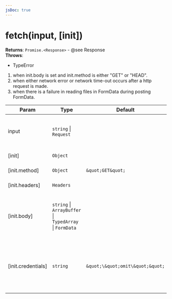 ```yaml
---
jsDoc: true
---
```


<a name="module-global-fetch" id="module-global-fetch"></a>

# fetch(input, [init])
**Returns**: `Promise.<Response>` - @see Response  
**Throws**:

- TypeError
1. when init.body is set and init.method is either "GET" or "HEAD".
2. when either network error or network time-out occurs after a http request is made.
3. when there is a failure in reading files in FormData during posting FormData.


| Param | Type | Default | Description |
| --- | --- | --- | --- |
| input | `string` \| `Request` |  | either the URL string to connect with or a Request object having the URL and the init option in the below. |
| [init] | `Object` |  | custom options for a HTTP request. |
| [init.method] | `Object` | `&quot;GET&quot;` | the HTTP request method. |
| [init.headers] | `Headers` |  | the HTTP request headers to add. |
| [init.body] | `string` \| `ArrayBuffer` \| `TypedArray` \| `FormData` |  | the body that is included in the HTTP request body. There is a caveat for sending a FormData object. @see XMLHttpRequest.send. |
| [init.credentials] | `string` | `&quot;\&quot;omit\&quot;&quot;` | indicates whether to send cookies. Possible values and functions are as follows: "omit" : cookies are NOT sent, "same-origin" and "include" : cookies are sent. |


